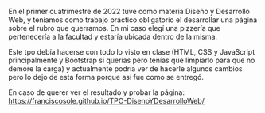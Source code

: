 En el primer cuatrimestre de 2022 tuve como materia Diseño y Desarrollo Web, y teníamos como trabajo práctico obligatorio el desarrollar una página sobre el rubro que querramos. En mi caso elegí una pizzería que pertenecería a la facultad y estaría ubicada dentro de la misma.

Este tpo debía hacerse con todo lo visto en clase (HTML, CSS y JavaScript principalmente y Bootstrap si querías pero tenías que limpiarlo para que no demore la carga) y actualmente podría ver de hacerle algunos cambios pero lo dejo de esta forma porque así fue como se entregó.

En caso de querer ver el resultado y probar la página: https://franciscosole.github.io/TPO-DisenoYDesarrolloWeb/
